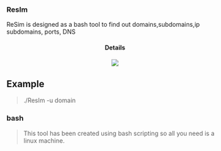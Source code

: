 ### ResIm

ReSim is designed as a bash tool to find out domains,subdomains,ip subdomains, ports, DNS

</a>
<h4 align="center">Details</h4>                
<p align="center">
  </a>
  <a href="https://ru.m.wikipedia.org/wiki/bash">
    <img src="https://img.shields.io/badge/language-bash-green.svg">
 </a>
</p>

## Example
> ./ResIm -u domain

### bash
> This tool has been created using bash scripting so all you need is a linux machine.

